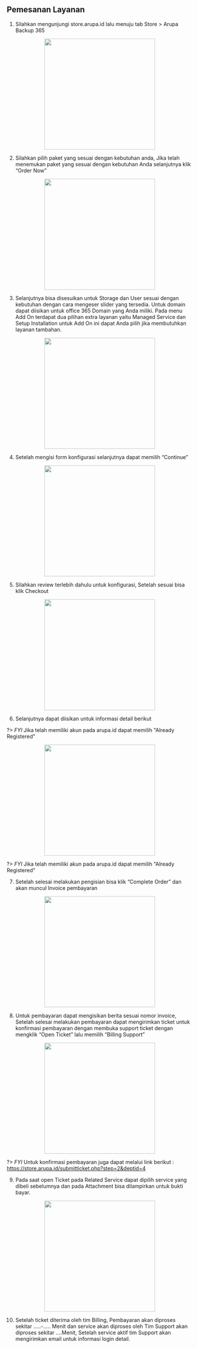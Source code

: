 ## Pemesanan Layanan

1. Silahkan mengunjungi store.arupa.id lalu menuju tab Store > Arupa Backup 365 

<div align=center>
<img width="300" src="_media/AB365Buy1.png"/>
</div>

2. Silahkan pilih paket yang sesuai dengan kebutuhan anda, Jika telah menemukan paket yang sesuai dengan kebutuhan Anda selanjutnya klik “Order Now”

<div align=center>
<img width="300" src="_media/AB365Buy2.png"/>
</div>

3. Selanjutnya bisa disesuikan untuk Storage dan User sesuai dengan kebutuhan dengan cara mengeser slider yang tersedia. Untuk domain dapat diisikan untuk office 365 Domain yang Anda miliki. Pada menu Add On terdapat dua pilihan extra layanan yaitu Managed Service dan Setup Installation untuk Add On ini dapat Anda pilih jika membutuhkan layanan tambahan.

<div align=center>
<img width="300" src="_media/AB365Buy3.png"/>
</div>

4. Setelah mengisi form konfigurasi selanjutnya dapat memilih “Continue”

<div align=center>
<img width="300" src="_media/AB365Buy4.png"/>
</div>

5. Silahkan review terlebih dahulu untuk konfigurasi, Setelah sesuai bisa klik Checkout 

<div align=center>
<img width="300" src="_media/AB365Buy5.png"/>
</div>

6. Selanjutnya dapat diisikan untuk informasi detail berikut 

?> _FYI_ Jika telah memiliki akun pada arupa.id dapat memilih "Already Registered"

<div align=center>
<img width="300" src="_media/AB365Buy6.png"/>
</div>


?> _FYI_ Jika telah memiliki akun pada arupa.id dapat memilih "Already Registered"

7. Setelah selesai melakukan pengisian bisa klik “Complete Order” dan akan muncul Invoice pembayaran 

<div align=center>
<img width="300" src="_media/AB365Buy7.png"/>
</div>

8. Untuk pembayaran dapat mengisikan berita sesuai nomor invoice, Setelah selesai melakukan pembayaran dapat mengirimkan ticket untuk konfirmasi pembayaran dengan membuka support ticket dengan mengklik “Open Ticket” lalu memilih “Billing Support”

<div align=center>
<img width="300" src="_media/AB365Buy8.png"/>
</div>

?> _FYI_ Untuk konfirmasi pembayaran juga dapat melalui link berikut : https://store.arupa.id/submitticket.php?step=2&deptid=4

9. Pada saat open Ticket pada Related Service dapat dipilih service yang dibeli sebelumnya dan pada Attachment bisa dilampirkan untuk bukti bayar.

<div align=center>
<img width="300" src="_media/AB365Buy9.png"/>
</div>

10. Setelah ticket diterima oleh tim Billing, Pembayaran akan diproses sekitar …..-….. Menit dan service akan diproses oleh Tim Support akan diproses sekitar ….Menit, Setelah service aktif tim Support akan mengirimkan email untuk informasi login detail.
